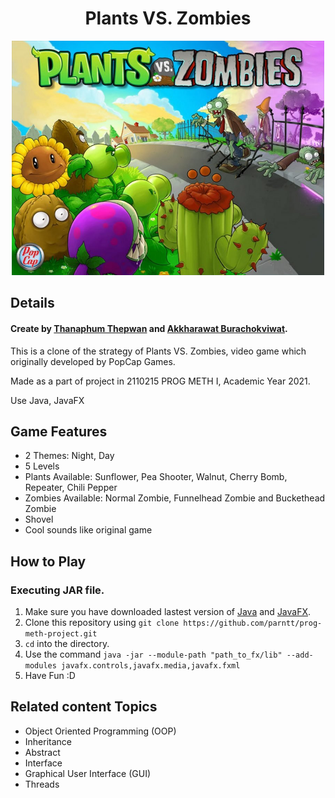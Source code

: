 <h1 align="center">Plants VS. Zombies</h1>
<p align="center">
  <img width="500" src="./assets/images/Plants-vs-Zombies.jpg">
</p>

## Details

#### Create by **[Thanaphum Thepwan](https://www.github.com/tnptw)** and **[Akkharawat Burachokviwat](https://www.github.com/EarthAkkharawat)**.

This is a clone of the strategy of Plants VS. Zombies, video game which originally developed by PopCap Games.

Made as a part of project in 2110215 PROG METH I, Academic Year 2021.

Use Java, JavaFX

## Game Features

- 2 Themes: Night, Day
- 5 Levels
- Plants Available: Sunflower, Pea Shooter, Walnut, Cherry Bomb, Repeater, Chili Pepper
- Zombies Available: Normal Zombie, Funnelhead Zombie and Buckethead Zombie
- Shovel
- Cool sounds like original game

## How to Play
### Executing JAR file.
  1. Make sure you have downloaded lastest version of [Java](https://oracle.com/java/technologies/downloads/) and [JavaFX](https://gluonhq.com/products/javafx/).
  2. Clone this repository using `git clone https://github.com/parntt/prog-meth-project.git`
  3. `cd` into the directory.
  4. Use the command `java -jar --module-path "path_to_fx/lib" --add-modules javafx.controls,javafx.media,javafx.fxml`
  5. Have Fun :D 


## Related content Topics 

- Object Oriented Programming (OOP)
- Inheritance
- Abstract
- Interface
- Graphical User Interface (GUI)
- Threads
